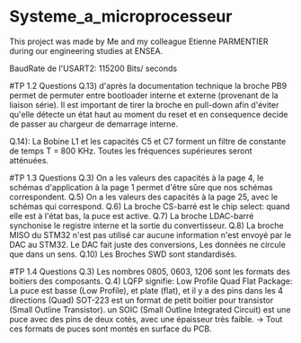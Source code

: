 # Systeme_a_microprocesseur
This project was made by Me and my colleague Etienne PARMENTIER during our engineering studies at ENSEA.

BaudRate de l'USART2: 115200 Bits/ seconds

#TP 1.2 Questions
Q.13)
d'après la documentation technique la broche PB9 permet de permuter entre bootloader interne et externe (provenant de la liaison série).
Il est important de tirer la broche en pull-down afin d'éviter qu'elle détecte un état haut au moment du reset et en consequence decide de passer au chargeur de demarrage interne.

Q.14): La Bobine L1 et les capacités C5 et C7 forment un filtre de constante de temps T = 800 KHz.
Toutes les fréquences supérieures seront atténuées.

#TP 1.3 Questions
Q.3) On a les valeurs des capacités à la page 4, le schémas d'application à la page 1 permet d'être sûre que nos schémas correspondent.
Q.5) On a les valeurs des capacités à la page 25, avec le schémas qui correspond.
Q.6) La broche CS-barré est le chip select: quand elle est à l'état bas, la puce est active.
Q.7) La broche LDAC-barré synchonise le registre interne et la sortie du convertisseur.
Q.8) La broche MISO du STM32 n'est pas utilisé car aucune information n'est envoyé par le DAC au STM32. Le DAC fait juste des conversions,
Les données ne circule que dans un sens.
Q.10) Les Broches SWD sont standardisés.

#TP 1.4 Questions
Q.3) Les nombres 0805, 0603, 1206 sont les formats des boitiers des composants.
Q.4) LQFP signifie: Low Profile Quad Flat Package: La puce est basse (Low Profile), et plate (flat), et il y a des pins dans les 4 directions (Quad)
SOT-223 est un format de petit boitier pour transistor (Small Outline Transistor).
un SOIC (Small Outline Integrated Circuit) est une puce avec des pins de deux cotés, avec une épaisseur très faible.
-> Tout ces formats de puces sont montés en surface du PCB.